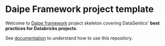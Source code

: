 # Daipe Framework project template

Welcome to [Daipe framework](https://daipe.ai/) project skeleton covering DataSentics' **best practices for Databricks projects**.

See [documentation](https://docs.daipe.ai/create-daipe-project/) to understand how to use this repository. 
